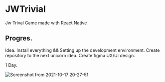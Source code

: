 # JWTrivial
Jw Trival Game made with React Native

## Progres.
Idea. 
Install everything && Setting up the development environment. 
Create repository to the next unicorn idea. 
Create figma UX/UI design.

1 Day. 

![Screenshot from 2021-10-17 20-27-51](https://user-images.githubusercontent.com/66746179/137640185-c5f81130-1ac6-47f7-93ce-d48de39bdca0.png)
